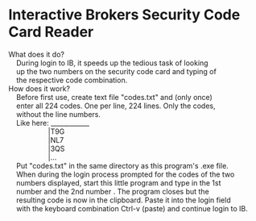 # Interactive Brokers Security Code Card Reader

What does it do? <br/>
&#160;&#160;&#160;&#160;During login to IB, it speeds up the tedious task of looking  <br/>
&#160;&#160;&#160;&#160;up the two numbers on the security code card and typing of  <br/>
&#160;&#160;&#160;&#160;the respective code combination. <br/>
How does it work? <br/>
&#160;&#160;&#160;&#160;Before first use, create text file "codes.txt" and (only once) <br/>
&#160;&#160;&#160;&#160;enter all 224 codes. One per line, 224 lines. Only the codes, <br/>
&#160;&#160;&#160;&#160;without the line numbers. <br/>
&#160;&#160;&#160;&#160;Like here: ____________ <br/>
&#160;&#160;&#160;&#160;&#160;&#160;&#160;&#160;&#160;&#160;&#160;&#160;&#160;&#160;&#160;&#160;&#160;&#160;&#160;&#160;|T9G <br/>
&#160;&#160;&#160;&#160;&#160;&#160;&#160;&#160;&#160;&#160;&#160;&#160;&#160;&#160;&#160;&#160;&#160;&#160;&#160;&#160;|NL7 <br/>
&#160;&#160;&#160;&#160;&#160;&#160;&#160;&#160;&#160;&#160;&#160;&#160;&#160;&#160;&#160;&#160;&#160;&#160;&#160;&#160;|3QS <br/>
&#160;&#160;&#160;&#160;&#160;&#160;&#160;&#160;&#160;&#160;&#160;&#160;&#160;&#160;&#160;&#160;&#160;&#160;&#160;&#160;|... <br/>
&#160;&#160;&#160;&#160;Put "codes.txt" in the same directory as this program's .exe file. <br/>
&#160;&#160;&#160;&#160;When during the login process prompted for the codes of the two <br/>
&#160;&#160;&#160;&#160;numbers displayed, start this little program and type in the 1st <br/>
&#160;&#160;&#160;&#160;number <enter> and the 2nd number <enter>. The program closes but the <br/>
&#160;&#160;&#160;&#160;resulting code is now in the clipboard. Paste it into the login field <br/>
&#160;&#160;&#160;&#160;with the keyboard combination Ctrl-v (paste) and continue login to IB. <br/>
